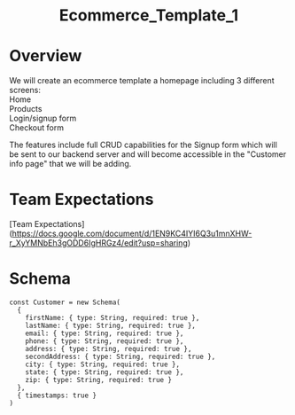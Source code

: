 #  <h1 align="center">Ecommerce_Template_1</h1>


# Overview
We will create an ecommerce template a homepage including 3 different screens: <br/>
Home <br/> 
Products <br/>
Login/signup form <br/>
Checkout form <br/>

The features include full CRUD capabilities for the Signup form which will be sent to our backend server and will become accessible in the "Customer info page" that we will be adding.

# Team Expectations

[Team Expectations] (https://docs.google.com/document/d/1EN9KC4IYI6Q3u1mnXHW-r_XyYMNbEh3gODD6IgHRGz4/edit?usp=sharing)

# Schema

```
const Customer = new Schema(
  {
    firstName: { type: String, required: true },
    lastName: { type: String, required: true },
    email: { type: String, required: true },
    phone: { type: String, required: true },
    address: { type: String, required: true },
    secondAddress: { type: String, required: true },
    city: { type: String, required: true },
    state: { type: String, required: true },
    zip: { type: String, required: true }
  },
  { timestamps: true }
)
```
